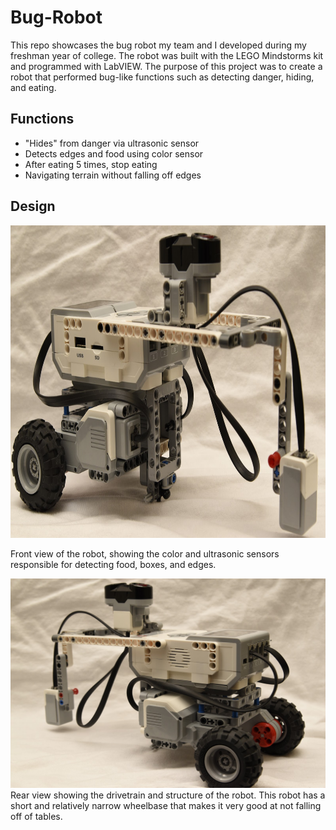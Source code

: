 # Bug-Robot
This repo showcases the bug robot my team and I developed during my freshman year of college. The robot was built with the LEGO Mindstorms kit and programmed with LabVIEW. The purpose of this project was to create a robot that performed bug-like functions such as detecting danger, hiding, and eating.

## Functions
 * "Hides" from danger via ultrasonic sensor
 * Detects edges and food using color sensor
 * After eating 5 times, stop eating
 * Navigating terrain without falling off edges

## Design
<p align="center">
<img width="700" height="500" src="images/bug1.JPG">
</p>
 Front view of the robot, showing the color and ultrasonic sensors responsible for detecting food, boxes, and edges.  


![image](images/bug2.JPG)
Rear view showing the drivetrain and structure of the robot. This robot has a short and relatively narrow wheelbase that makes it very good at not falling off of tables.
